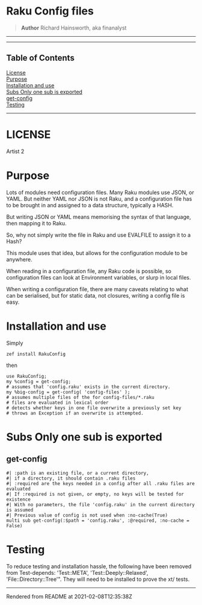 # Raku Config files
> **Author** Richard Hainsworth, aka finanalyst


----
----
## Table of Contents
[License](#license)  
[Purpose](#purpose)  
[Installation and use](#installation-and-use)  
[Subs Only one sub is exported](#subs-only-one-sub-is-exported)  
[get-config](#get-config)  
[Testing](#testing)  

----
# LICENSE

Artist 2

# Purpose
Lots of modules need configuration files. Many Raku modules use JSON, or YAML. But neither YAML nor JSON is not Raku, and a configuration file has to be brought in and assigned to a data structure, typically a HASH.

But writing JSON or YAML means memorising the syntax of that language, then mapping it to Raku.

So, why not simply write the file in Raku and use EVALFILE to assign it to a Hash?

This module uses that idea, but allows for the configuration module to be anywhere.

When reading in a configuration file, any Raku code is possible, so configuration files can look at Environment variables, or slurp in local files.

When writing a configuration file, there are many caveats relating to what can be serialised, but for static data, not closures, writing a config file is easy.

# Installation and use
Simply

```
zef install RakuConfig
```
then

```
use RakuConfig;
my %config = get-config;
# assumes that 'config.raku' exists in the current directory.
my %big-config = get-config( 'config-files' );
# assumes multiple files of the for config-files/*.raku
# files are evaluated in lexical order
# detects whether keys in one file overwrite a previously set key
# throws an Exception if an overwrite is attempted.
```
# Subs Only one sub is exported
## get-config
```
#| :path is an existing file, or a current directory,
#| if a directory, it should contain .raku files
#| :required are the keys needed in a config after all .raku files are evaluated
#| If :required is not given, or empty, no keys will be tested for existence
#| With no parameters, the file 'config.raku' in the current directory is assumed
#| Previous value of config is not used when :no-cache(True)
multi sub get-config(:$path = 'config.raku', :@required, :no-cache = False)
```
# Testing
To reduce testing and installation hassle, the following have been removed from Test-depends: 'Test::META', 'Test::Deeply::Relaxed', 'File::Directory::Tree'". They will need to be installed to prove the xt/ tests.







----
Rendered from README at 2021-02-08T12:35:38Z